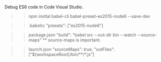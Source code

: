 Debug ES6 code in Code Visual Studio.

>> npm instlal babel-cli babel-preset-es2015-node6 --save-dev    

>> .babelrc
    "presets": ["es2015-node6"]

>> package.json
    "build": "babel src --out-dir bin --watch --source-maps"
    ** source-maps is important.

>>  launch.json
    "sourceMaps": true,
    "outFiles": ["${workspaceRoot}/bin/**/*.js"]